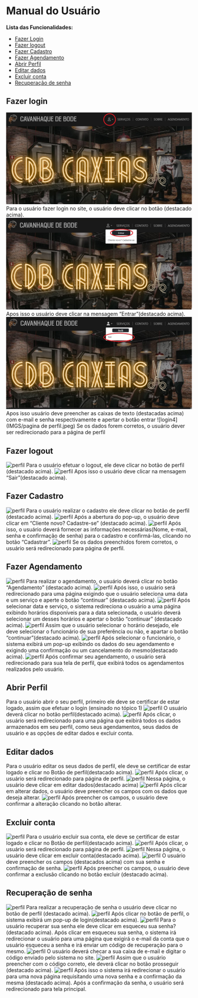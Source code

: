 # Manual do Usuário

**Lista das Funcionalidades:**

 - [Fazer Login](#Fazer-Login)
 - [Fazer logout](#Fazer-logout)
 - [Fazer Cadastro](#Fazer-Cadastro)
 - [Fazer Agendamento](#Fazer-Agendamento)
 - [Abrir Perfil](#Abrir-Perfil)
 - [Editar dados](#Editar-dados)
 - [Excluir conta](#Excluir-conta)
 - [Recuperação de senha](#Recuperação-de-senha)

## Fazer login
![login1](IMGS/perfil.png)
Para o usuário fazer login no site, o usuário deve clicar no botão (destacado acima). 
![login2](IMGS/entrar.jpg)
Apos isso o usuário deve clicar na mensagem “Entrar”(destacado acima).
![login3](IMGS/entrar_senha.jpg)
Apos isso usuário deve preencher as caixas de texto (destacadas acima) com e-mail e senha respectivamente e apertar o botão entrar 
![login4](IMGS/pagina de perfil.jpeg)
Se os dados forem corretos, o usuário dever ser redirecionado para a página de perfil 

## Fazer logout
![perfil](IMGS/mainpage.png)
Para o usuário efetuar o logout, ele deve clicar no botão de perfil (destacado acima).
![perfil](IMGS/mainpage.png)
Apos isso o usuário deve clicar na mensagem “Sair”(destacado acima).

## Fazer Cadastro
![perfil](IMGS/mainpage.png)
Para o usuário realizar o cadastro ele deve clicar no botão de perfil (destacado acima). 
![perfil](IMGS/mainpage.png)
Após a abertura do pop-up, o usuário deve clicar em “Cliente novo? Cadastre-se” (destacado acima). 
![perfil](IMGS/mainpage.png)
Após isso, o usuário deverá fornecer as informações necessárias(Nome, e-mail, senha e confirmação de senha) para o cadastro e confirmá-las, clicando no botão “Cadastrar”.
![perfil](IMGS/mainpage.png)
Se os dados preenchidos forem corretos, o usuário será redirecionado para página de perfil.

## Fazer Agendamento
![perfil](IMGS/mainpage.png)
Para realizar o agendamento, o usuário deverá clicar no botão “Agendamento” (destacado acima).
![perfil](IMGS/mainpage.png)
 Após isso, o usuário será redirecionado para uma página exigindo que o usuário seleciona uma data e um serviço e aperte o botão “continuar” (destacado acima). 
![perfil](IMGS/mainpage.png)
Após selecionar data e serviço, o sistema redireciona o usuário a uma página exibindo horários disponíveis para a data selecionada, o usuário deverá selecionar um desses horários e apertar o botão “continuar” (destacado acima).
![perfil](IMGS/mainpage.png)
Assim que o usuário selecionar o horário desejado, ele deve selecionar o funcionário de sua preferência ou não, e apartar o botão “continuar”(destacado acima). 
![perfil](IMGS/mainpage.png)
Após selecionar o funcionário, o sistema exibirá um pop-up exibindo os dados do seu agendamento e exigindo uma confirmação ou um cancelamento do mesmo(destacado acima).
![perfil](IMGS/mainpage.png)
Após confirmar seu agendamento, o usuário será redirecionado para sua tela de perfil, que exibirá todos os agendamentos realizados pelo usuário.

## Abrir Perfil

Para o usuário abrir o seu perfil, primeiro ele deve se certificar de estar logado, assim que efetuar o login (ensinado no tópico 1) 
![perfil](IMGS/mainpage.png)
O usuário deverá clicar no botão perfil(destacado acima).
![perfil](IMGS/mainpage.png)
Após clicar, o usuário será redirecionado para uma página que exibirá todos os dados armazenados em seu perfil, como seus agendamentos, seus dados de usuário e as opções de editar dados e excluir conta.

## Editar dados 
Para o usuário editar os seus dados de perfil, ele deve se certificar de estar logado e clicar no Botão de perfil(destacado acima). 
![perfil](IMGS/mainpage.png)
Após clicar, o usuário será redirecionado para página de perfil.
![perfil](IMGS/mainpage.png)
Nessa página, o usuário deve clicar em editar dados(destacado acima)
![perfil](IMGS/mainpage.png)
Após clicar em alterar dados, o usuário deve preencher os campos com os dados que deseja alterar. 
![perfil](IMGS/mainpage.png)
Após preencher os campos, o usuário deve confirmar a alteração clicando no botão alterar.

## Excluir conta
![perfil](IMGS/mainpage.png)
Para o usuário excluir sua conta, ele deve se certificar de estar logado e clicar no Botão de perfil(destacado acima).
 ![perfil](IMGS/mainpage.png)
Após clicar, o usuário será redirecionado para página de perfil. 
![perfil](IMGS/mainpage.png)
Nessa página, o usuário deve clicar em excluir conta(destacado acima).
![perfil](IMGS/mainpage.png)
O usuário deve preencher os campos (destacados acima) com sua senha e confirmação de senha. 
![perfil](IMGS/mainpage.png)
Após preencher os campos, o usuário deve confirmar a exclusão clicando no botão excluir (destacado acima).

## Recuperação de senha
![perfil](IMGS/mainpage.png)
Para realizar a recuperação de senha o usuário deve clicar no botão de perfil (destacado acima). 
![perfil](IMGS/mainpage.png)
Após clicar no botão de perfil, o sistema exibirá um pop-up de login(destacado acima). 
![perfil](IMGS/mainpage.png)
Para o usuário recuperar sua senha ele deve clicar em esqueceu sua senha?(destacado acima). 
Após clicar em esqueceu sua senha, o sistema irá redirecionar o usuário para uma página que exigirá o e-mail da conta que o usuário esqueceu a senha e irá enviar um código de recuperação para o mesmo. 
![perfil](IMGS/mainpage.png)
O usuário deverá checar a sua caixa de e-mail e digitar o código enviado pelo sistema no site.
![perfil](IMGS/mainpage.png)
Assim que o usuário preencher com o código correto, ele deverá clicar no botão prosseguir (destacado acima). 
![perfil](IMGS/mainpage.png)
Após isso o sistema irá redirecionar o usuário para uma nova página requisitando uma nova senha e a confirmação da mesma (destacado acima).
Após a confirmação da senha, o usuário será redirecionado para tela principal.
